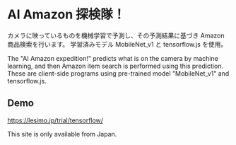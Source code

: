 # AI Amazon 探検隊！

カメラに映っているものを機械学習で予測し、その予測結果に基づき Amazon 商品検索を行います。
学習済みモデル MobileNet_v1 と tensorflow.js を使用。

The "AI Amazon expedition!" predicts what is on the camera by machine learning, and then Amazon item search is performed using this prediction.
These are client-side programs using pre-trained model "MobileNet_v1" and tensorflow.js.

## Demo

<https://lesimo.jp/trial/tensorflow/>

This site is only available from Japan.
